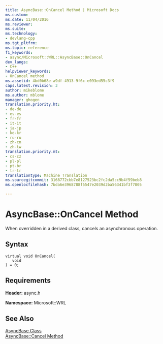 ```yaml
---
title: AsyncBase::OnCancel Method | Microsoft Docs
ms.custom: 
ms.date: 11/04/2016
ms.reviewer: 
ms.suite: 
ms.technology:
- devlang-cpp
ms.tgt_pltfrm: 
ms.topic: reference
f1_keywords:
- async/Microsoft::WRL::AsyncBase::OnCancel
dev_langs:
- C++
helpviewer_keywords:
- OnCancel method
ms.assetid: 4bd0b68e-a9df-4913-9f6c-e093ed55c3f9
caps.latest.revision: 3
author: mikeblome
ms.author: mblome
manager: ghogen
translation.priority.ht:
- de-de
- es-es
- fr-fr
- it-it
- ja-jp
- ko-kr
- ru-ru
- zh-cn
- zh-tw
translation.priority.mt:
- cs-cz
- pl-pl
- pt-br
- tr-tr
translationtype: Machine Translation
ms.sourcegitcommit: 3168772cbb7e8127523bc2fc2da5cc9b4f59beb8
ms.openlocfilehash: 7bda6e3968788f5547e2039d2ba56341bf3f7805

---
```

# AsyncBase::OnCancel Method
When overridden in a derived class, cancels an asynchronous operation.  
  
## Syntax  
  
```  
virtual void OnCancel(  
   void  
) = 0;  
```  
  
## Requirements  
 **Header:** async.h  
  
 **Namespace:** Microsoft::WRL  
  
## See Also  
 [AsyncBase Class](../windows/asyncbase-class.md)   
 [AsyncBase::Cancel Method](../windows/asyncbase-cancel-method.md)


<!--HONumber=Jan17_HO1-->


